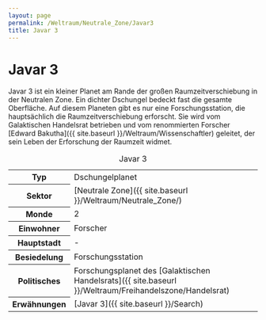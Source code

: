 ```yaml
---
layout: page
permalink: /Weltraum/Neutrale_Zone/Javar3
title: Javar 3
---
```



# Javar 3


Javar 3 ist ein kleiner Planet am Rande der großen Raumzeitverschiebung in der Neutralen Zone. Ein dichter Dschungel bedeckt fast die gesamte Oberfläche. Auf diesem Planeten gibt es nur eine Forschungsstation, die hauptsächlich die Raumzeitverschiebung erforscht. Sie wird vom Galaktischen Handelsrat betrieben und vom renommierten Forscher [Edward Bakutha]({{ site.baseurl }}/Weltraum/Wissenschaftler) geleitet, der sein Leben der Erforschung der Raumzeit widmet.


<aside>
<table data-type="planet">
<caption>Javar 3</caption>
<tbody>
<tr><th>Typ</th><td>Dschungelplanet</td></tr>
<tr><th>Sektor</th><td>[Neutrale Zone]({{ site.baseurl }}/Weltraum/Neutrale_Zone/)</td></tr>
<tr><th>Monde</th><td>2</td></tr>
<tr><th>Einwohner</th><td>Forscher</td></tr>
<tr><th>Hauptstadt</th><td>-</td></tr>
<tr><th>Besiedelung</th><td>Forschungsstation</td></tr>
<tr><th>Politisches</th><td>Forschungsplanet des [Galaktischen Handelsrats]({{ site.baseurl }}/Weltraum/Freihandelszone/Handelsrat)</td></tr>
<tr><th>Erwähnungen</th><td>[Javar 3]({{ site.baseurl }}/Search)</td></tr>
</tbody>
</table>

</aside>

